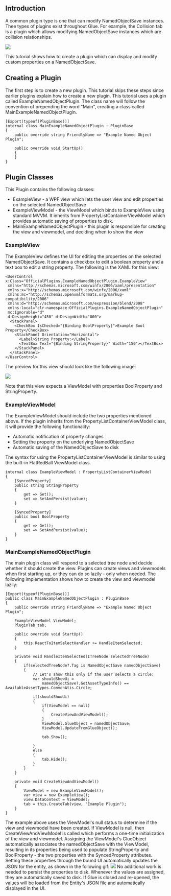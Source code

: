 ## Introduction

A common plugin type is one that can modify NamedObjectSave instances. Thee types of plugins exist throughout Glue. For example, the Collision tab is a plugin which allows modifying NamedObjectSave instances which are collision relationships.

![](/media/2023-04-img_644745cc39879.png)

This tutorial shows how to create a plugin which can display and modify custom properties on a NamedObjectSave.

## Creating a Plugin

The first step is to create a new plugin. This tutorial skips these steps since earlier plugins explain how to create a new plugin. This tutorial uses a plugin called ExampleNamedObjectPlugin. The class name will follow the convention of prepending the word "Main", creating a class called MainExampleNamedObjectPlugin.

    [Export(typeof(PluginBase))]
    internal class MainExampleNamedObjectPlugin : PluginBase
    {
        public override string FriendlyName => "Example Named Object Plugin";

        public override void StartUp()
        {
        }
    }

## Plugin Classes

This Plugin contains the following classes:

-   ExampleView - a WPF view which lets the user view and edit properties on the selected NamedObjectSave
-   ExampleViewModel - the ViewModel which binds to ExampleView using standard MVVM. It inherits from PropertyListContainerViewModel which provides automatic saving of properties to disk.
-   MainExampleNamedObjectPlugin - this plugin is responsible for creating the view and viewmodel, and deciding when to show the view

### ExampleView

The ExampleView defines the UI for editing the properties on the selected NamedObjectSave. It contains a checkbox to edit a boolean property and a text box to edit a string property. The following is the XAML for this view:

        
    <UserControl x:Class="OfficialPlugins.ExampleNamedObjectPlugin.ExampleView"
     xmlns="http://schemas.microsoft.com/winfx/2006/xaml/presentation"
     xmlns:x="http://schemas.microsoft.com/winfx/2006/xaml"
     xmlns:mc="http://schemas.openxmlformats.org/markup-compatibility/2006" 
     xmlns:d="http://schemas.microsoft.com/expression/blend/2008" 
     xmlns:local="clr-namespace:OfficialPlugins.ExampleNamedObjectPlugin"
     mc:Ignorable="d" 
     d:DesignHeight="450" d:DesignWidth="800">
      <StackPanel>
        <CheckBox IsChecked="{Binding BoolProperty}">Example Bool Property</CheckBox>
        <StackPanel Orientation="Horizontal">
          <Label>String Property:</Label>
          <TextBox Text="{Binding StringProperty}" Width="150"></TextBox>
        </StackPanel>
      </StackPanel>
    </UserControl>

The preview for this view should look like the following image:

![](/media/2023-04-img_64474930d5649.png)

Note that this view expects a ViewModel with properties BoolProperty and StringProperty.

### ExampleViewModel

The ExampleViewModel should include the two properties mentioned above. If the plugin inherits from the PropertyListContainerViewModel class, it will provide the following functionality:

-   Automatic notification of property changes
-   Setting the property on the underlying NamedObjectSave
-   Automatic saving of the NamedObjectSave to disk

The syntax for using the PropertyListContainerViewModel is similar to using the built-in FlatRedBall ViewModel class.

    internal class ExampleViewModel : PropertyListContainerViewModel
    {
        [SyncedProperty]
        public string StringProperty
        {
            get => Get();
            set => SetAndPersist(value);
        }

        [SyncedProperty]
        public bool BoolProperty
        {
            get => Get();
            set => SetAndPersist(value);
        }
    }

### MainExampleNamedObjectPlugin

The main plugin class will respond to a selected tree node and decide whether it should create the view. Plugins can create views and viewmodels when first starting up, or they can do so lazily - only when needed. The following implementation shows how to create the view and viewmodel lazily:

    [Export(typeof(PluginBase))]
    public class MainExampleNamedObjectPlugin : PluginBase
    {
        public override string FriendlyName => "Example Named Object Plugin";

        ExampleViewModel ViewModel;
        PluginTab tab;

        public override void StartUp()
        {
            this.ReactToItemSelectHandler += HandleItemSelected;
        }

        private void HandleItemSelected(ITreeNode selectedTreeNode)
        {
            if(selectedTreeNode?.Tag is NamedObjectSave namedObjectSave)
            {
                // Let's show this only if the user selects a circle:
                var shouldShowUi =
                    namedObjectSave?.GetAssetTypeInfo() == AvailableAssetTypes.CommonAtis.Circle;

                if(shouldShowUi)
                {
                    if(ViewModel == null)
                    {
                        CreateViewAndViewModel();
                    }
                    ViewModel.GlueObject = namedObjectSave;
                    ViewModel.UpdateFromGlueObject();

                    tab.Show();

                }
                else
                {
                    tab.Hide();
                }
            }
        }

        private void CreateViewAndViewModel()
        {
            ViewModel = new ExampleViewModel();
            var view = new ExampleView();
            view.DataContext = ViewModel;
            tab = this.CreateTab(view, "Example Plugin");
        }
    }

The example above uses the ViewModel's null status to determine if the view and viewmodel have been created. If ViewModel is null, then CreateViewAndViewModel is called which performs a one-time initialization of the view and viewmodel. Assigning the ViewModel's GlueObject automatically associates the namedObjectSave with the ViewModel, resulting in its properties being used to populate StringProperty and BoolProperty - the two properties with the SyncedProperty attributes. Setting these properties through the bound UI automatically updates the JSON for the entity, as shown in the following gif: [![](/media/2023-04-24_21-50-32.gif)](/media/2023-04-24_21-50-32.gif) No additional work is needed to persist the properties to disk. Whenever the values are assigned, they are automatically saved to disk. If Glue is closed and re-opened, the values will be loaded from the Entity's JSON file and automatically displayed in the UI.  
